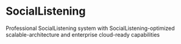 # SocialListening
Professional SocialListening system with SocialListening-optimized scalable-architecture and enterprise cloud-ready capabilities
